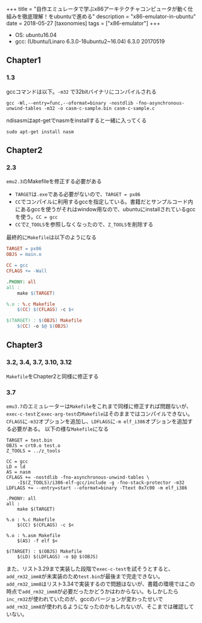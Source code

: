 +++
title = "自作エミュレータで学ぶx86アーキテクチャコンピュータが動く仕組みを徹底理解！をubuntuで進める"
description = "x86-emulator-in-ubuntu"
date = 2018-05-27
[taxonomies]
tags = ["x86-emulator"]
+++

* OS: ubuntu16.04
* gcc: (Ubuntu/Linaro 6.3.0-18ubuntu2~16.04) 6.3.0 20170519

## Chapter1
### 1.3
gccコマンドは以下。`-m32` で32bitバイナリにコンパイルされる
~~~
gcc -Wl,--entry=func,--oformat=binary -nostdlib -fno-asynchronous-unwind-tables -m32 -o casm-c-sample.bin casm-c-sample.c
~~~

<!-- more -->

ndisasmはapt-getでnasmをinstallすると一緒に入ってくる
~~~
sudo apt-get install nasm
~~~

## Chapter2
### 2.3
`emu2.3`のMakefileを修正する必要がある
- `TARGET`は`.exe`である必要がないので、`TARGET = px86`
- `CC`でコンパイルに利用するgccを指定している。書籍だとサンプルコード内にあるgccを使うがそれはwindow用なので、ubuntuにinstallされているgccを使う。`CC = gcc`
- `CC`で`Z_TOOLS`を参照しなくなったので、`Z_TOOLS`を削除する

最終的に`Makefile`は以下のようになる
~~~Makefile
TARGET = px86
OBJS = main.o

CC = gcc
CFLAGS += -Wall

.PHONY: all
all :
	make $(TARGET)

%.o : %.c Makefile
	$(CC) $(CFLAGS) -c $<

$(TARGET) : $(OBJS) Makefile
	$(CC) -o $@ $(OBJS)
~~~


## Chapter3
### 3.2, 3.4, 3.7, 3.10, 3.12
`Makefile`をChapter2と同様に修正する

### 3.7
`emu3.7`のエミュレーターは`Makefile`をこれまで同様に修正すれば問題ないが、`exec-c-test`と`exec-arg-test`の`Makefile`はそのままではコンパイルできない。`CFLAGS`に`-m32`オプションを追加し、`LDFLAGS`に`-m elf_i386`オプションを追加する必要がある。
以下の様な`Makefile`になる
~~~
TARGET = test.bin
OBJS = crt0.o test.o
Z_TOOLS = ../z_tools

CC = gcc
LD = ld
AS = nasm
CFLAGS += -nostdlib -fno-asynchronous-unwind-tables \
	-I$(Z_TOOLS)/i386-elf-gcc/include -g -fno-stack-protector -m32
LDFLAGS += --entry=start --oformat=binary -Ttext 0x7c00 -m elf_i386

.PHONY: all
all :
	make $(TARGET)

%.o : %.c Makefile
	$(CC) $(CFLAGS) -c $<

%.o : %.asm Makefile
	$(AS) -f elf $<

$(TARGET) : $(OBJS) Makefile
	$(LD) $(LDFLAGS) -o $@ $(OBJS)
~~~

また、リスト3.29まで実装した段階で`exec-c-test`を試そうとすると、`add_rm32_imm8`が未実装のため`test.bin`が最後まで完走できない。`add_rm32_imm8`はリスト3.34で実装するので問題はないが、書籍の環境ではこの時点で`add_rm32_imm8`が必要だったかどうかはわからない。もしかしたら`inc_rm32`が使われていたのが、gccのバージョンが変わったせいで`add_rm32_imm8`が使われるようになったのかもしれないが、そこまでは確認していない。
